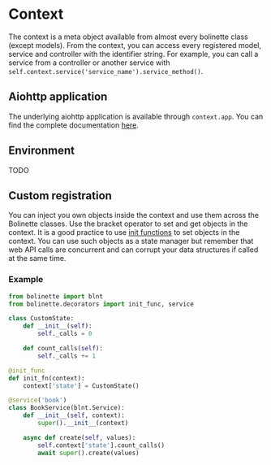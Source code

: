 # Context

The context is a meta object available from almost every bolinette class (except models).
From the context, you can access every registered model, service and controller with the identifier string.
For example, you can call a service from a controller or another service with
`self.context.service('service_name').service_method()`.

## Aiohttp application

The underlying aiohttp application is available through `context.app`.
You can find the complete documentation [here](https://docs.aiohttp.org/en/stable/web.html).

## Environment

TODO

## Custom registration

You can inject you own objects inside the context and use them across the Bolinette classes.
Use the bracket operator to set and get objects in the context.
It is a good practice to use [init functions](./init.md) to set objects in the context.
You can use such objects as a state manager but remember that web API calls are concurrent and can corrupt your data
structures if called at the same time.

### Example
```python
from bolinette import blnt
from bolinette.decorators import init_func, service

class CustomState:
    def __init__(self):
        self._calls = 0

    def count_calls(self):
        self._calls += 1

@init_func
def init_fn(context):
    context['state'] = CustomState()

@service('book')
class BookService(blnt.Service):
    def __init__(self, context):
        super().__init__(context)

    async def create(self, values):
        self.context['state'].count_calls()
        await super().create(values)
```
